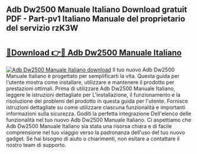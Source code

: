 ## Adb Dw2500 Manuale Italiano Download gratuit PDF - Part-pv1 Italiano Manuale del proprietario del servizio rzK3W

# <h2><a href="http://dffcl9.blite.top/?on=Adb+Dw2500+Manuale+Italiano">🔗Download 👉🔴 Adb Dw2500 Manuale Italiano</a></h2>

[![Adb Dw2500 Manuale Italiano download](https://i.imgur.com/lujVjoI.png)](http://dffcl9.blite.top/?on=Adb+Dw2500+Manuale+Italiano)
Il tuo nuovo Adb Dw2500 Manuale Italiano è progettato per semplificarti la vita. Questa guida per l'utente mostra come installare, utilizzare e mantenere il prodotto per prestazioni ottimali. Prima di utilizzare Adb Dw2500 Manuale Italiano, leggere le istruzioni dettagliate per L'installazione, il funzionamento e la risoluzione dei problemi del prodotto in questa guida per l'utente. Fornisce istruzioni dettagliate su come utilizzare ciascuna funzionalità e importanti informazioni sulla sicurezza. Goditi la perfetta integrazione Dell'elenco delle funzionalità nel tuo nuovo Adb Dw2500 Manuale Italiano. Ci aspettiamo che Adb Dw2500 Manuale Italiano sia stata una risorsa chiara e di facile comprensione nel tuo viaggio verso la padronanza dell'uso del tuo nuovo gadget. Se hai bisogno di aiuto o chiarimenti, non esitare a contattare il nostro team di supporto.
